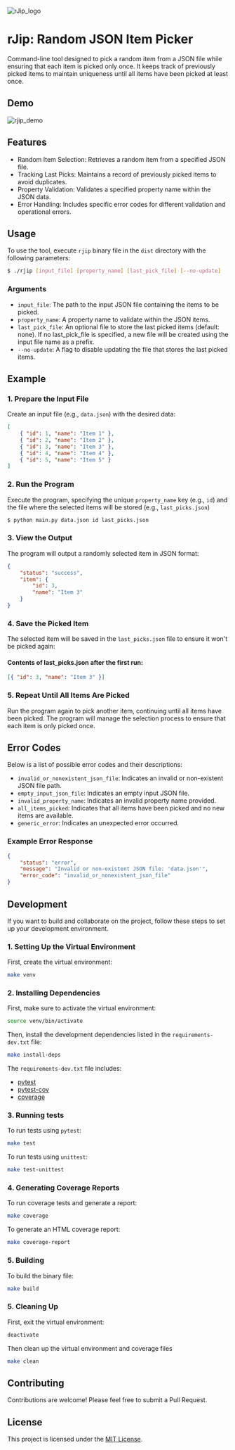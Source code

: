 ![rJip_logo](https://github.com/user-attachments/assets/cc0c916c-ca2f-4345-9b98-739d666e34a4)

# rJip: Random JSON Item Picker

Command-line tool designed to pick a random item from a JSON file while ensuring that each item is picked only once. It keeps track of previously picked items to maintain uniqueness until all items have been picked at least once.

## Demo

![rjip_demo](https://github.com/user-attachments/assets/b95c8c24-833f-472a-a0b9-831c55aa5ab0)

## Features

-   Random Item Selection: Retrieves a random item from a specified JSON file.
-   Tracking Last Picks: Maintains a record of previously picked items to avoid duplicates.
-   Property Validation: Validates a specified property name within the JSON data.
-   Error Handling: Includes specific error codes for different validation and operational errors.

## Usage

To use the tool, execute `rjip` binary file in the `dist` directory with the following parameters:

```bash
$ ./rjip [input_file] [property_name] [last_pick_file] [--no-update]
```

### Arguments

-   `input_file`: The path to the input JSON file containing the items to be picked.
-   `property_name`: A property name to validate within the JSON items.
-   `last_pick_file`: An optional file to store the last picked items (default: none). If no last_pick_file is specified, a new file will be created using the input file name as a prefix.
-   `--no-update`: A flag to disable updating the file that stores the last picked items.

## Example

### 1. Prepare the Input File

Create an input file (e.g., `data.json`) with the desired data:

```json
[
    { "id": 1, "name": "Item 1" },
    { "id": 2, "name": "Item 2" },
    { "id": 3, "name": "Item 3" },
    { "id": 4, "name": "Item 4" },
    { "id": 5, "name": "Item 5" }
]
```

### 2. Run the Program

Execute the program, specifying the unique `property_name` key (e.g., `id`) and the file where the selected items will be stored (e.g., `last_picks.json`)

```bash
$ python main.py data.json id last_picks.json
```

### 3. View the Output

The program will output a randomly selected item in JSON format:

```json
{
    "status": "success",
    "item": {
        "id": 3,
        "name": "Item 3"
    }
}
```

### 4. Save the Picked Item

The selected item will be saved in the `last_picks.json` file to ensure it won't be picked again:

#### Contents of last_picks.json after the first run:

```json
[{ "id": 3, "name": "Item 3" }]
```

### 5. Repeat Until All Items Are Picked

Run the program again to pick another item, continuing until all items have been picked. The program will manage the selection process to ensure that each item is only picked once.

## Error Codes

Below is a list of possible error codes and their descriptions:

-   `invalid_or_nonexistent_json_file`: Indicates an invalid or non-existent JSON file path.
-   `empty_input_json_file`: Indicates an empty input JSON file.
-   `invalid_property_name`: Indicates an invalid property name provided.
-   `all_items_picked`: Indicates that all items have been picked and no new items are available.
-   `generic_error`: Indicates an unexpected error occurred.

### Example Error Response

```json
{
    "status": "error",
    "message": "Invalid or non-existent JSON file: 'data.json'",
    "error_code": "invalid_or_nonexistent_json_file"
}
```

## Development

If you want to build and collaborate on the project, follow these steps to set up your development environment.

### 1. Setting Up the Virtual Environment

First, create the virtual environment:

```bash
make venv
```

### 2. Installing Dependencies

First, make sure to activate the virtual environment:

```bash
source venv/bin/activate
```

Then, install the development dependencies listed in the `requirements-dev.txt` file:

```bash
make install-deps
```

The `requirements-dev.txt` file includes:

-   [pytest](https://github.com/pytest-dev/pytest)
-   [pytest-cov](https://github.com/pytest-dev/pytest-cov)
-   [coverage](https://github.com/nedbat/coveragepy)

### 3. Running tests

To run tests using `pytest`:

```bash
make test
```

To run tests using `unittest`:

```bash
make test-unittest
```

### 4. Generating Coverage Reports

To run coverage tests and generate a report:

```bash
make coverage
```

To generate an HTML coverage report:

```bash
make coverage-report
```

### 5. Building

To build the binary file:

```bash
make build
```

### 5. Cleaning Up

First, exit the virtual environment:

```bash
deactivate
```

Then clean up the virtual environment and coverage files

```bash
make clean
```

## Contributing

Contributions are welcome! Please feel free to submit a Pull Request.

## License

This project is licensed under the [MIT License](https://github.com/lucianoayres/rjip/blob/main/LICENSE).
